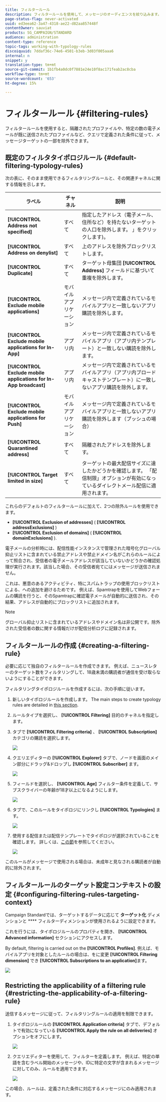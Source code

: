 ```yaml
---
title: フィルタールール
description: フィルタールールを使用して、メッセージのオーディエンスを絞り込みます。
page-status-flag: never-activated
uuid: ed3eea62-3a47-4318-ae22-d82aa857448f
contentOwner: sauviat
products: SG_CAMPAIGN/STANDARD
audience: administration
content-type: reference
topic-tags: working-with-typology-rules
discoiquuid: 7ddaf36c-74e6-4501-b3eb-3d03f005aaa6
internal: n
snippet: y
translation-type: tm+mt
source-git-commit: 1b1fb4a0dc0f7881e24e10f8ac171feab2ac8cba
workflow-type: tm+mt
source-wordcount: '653'
ht-degree: 15%

---
```



# フィルタールール {#filtering-rules}

フィルタールールを使用すると、隔離されたプロファイルや、特定の数の電子メールが既に送信されたプロファイルなど、クエリで定義された条件に従って、メッセージターゲットの一部を除外できます。

## 既定のフィルタタイポロジルール {#default-filtering-typology-rules}

次の表に、そのまま使用できるフィルタリングルールと、その関連チャネルに関する情報を示します。

| ラベル | チャネル | 説明 |
---------|----------|---------
| **[!UICONTROL Address not specified]** | すべて | 指定したアドレス（電子メール、住所など）を持たないターゲットの人口を除外します。 」をクリックします)。 |
| **[!UICONTROL Address on denylist]** | すべて | 上のアドレスを除外ブロックリストします。 |
| **[!UICONTROL Duplicate]** | すべて | ターゲット母集団 **[!UICONTROL Address]** フィールドに基づいて重複を除外します。 |
| **[!UICONTROL Exclude mobile applications]** | モバイルアプリケーション | メッセージ内で定義されているモバイルアプリと一致しないアプリ購読を除外します。 |
| **[!UICONTROL Exclude mobile applications for In-App]** | アプリ内 | メッセージ内で定義されているモバイルアプリ（アプリ内テンプレート）と一致しない購読を除外します。 |
| **[!UICONTROL Exclude mobile applications for In-App broadcast]** | アプリ内 | メッセージ内で定義されているモバイルアプリ（アプリ内ブロードキャストテンプレート）に一致しないアプリ購読を除外します。 |
| **[!UICONTROL Exclude mobile applications for Push]** | モバイルアプリケーション | メッセージ内で定義されているモバイルアプリと一致しないアプリ購読を除外します（プッシュの場合） |
| **[!UICONTROL Quarantined address]** | すべて | 隔離されたアドレスを除外します。 |
| **[!UICONTROL Target limited in size]** | すべて | ターゲットの最大配信サイズに達したかどうかを確認します。 「配信制限」オプションが有効になっているダイレクトメール配信に適用されます。 |

これらのデフォルトのフィルタールールに加えて、2つの除外ルールを使用できます。

* **[!UICONTROL Exclusion of addresses]** ( **[!UICONTROL addressExclusions]** )
* **[!UICONTROL Exclusion of domains]** ( **[!UICONTROL domainExclusions]** ).

電子メールの分析時には、配信性能インスタンスで管理された暗号化グローバル抑止リストに含まれている禁止アドレスや禁止ドメイン名がこれらのルールによって照合され、受信者の電子メールアドレスが該当していないかどうかの確認処理が実行されます。該当した場合、その受信者宛てにはメッセージが送信されません。

これは、悪意のあるアクティビティ、特にスパムトラップの使用ブロックリストによる、への追加を避けるためです。 例えば、Spamtrapを使用してWebフォームの購読を行うと、そのSpamtrapに確認電子メールが自動的に送信され、その結果、アドレスが自動的にブロックリストに追加されます。

>[!NOTE]
>
>グローバル抑止リストに含まれているアドレスやドメイン名は非公開です。除外された受信者の数に関する情報だけが配信分析ログに記録されます。

## フィルタールールの作成 {#creating-a-filtering-rule}

必要に応じて独自のフィルタールールを作成できます。 例えば、ニュースレターのターゲット数をフィルタリングして、18歳未満の購読者が通信を受け取らないようにすることができます。

フィルタリングタイポロジルールを作成するには、次の手順に従います。

1. 新しいタイポロジルールを作成します。 The main steps to create typology rules are detailed in [this section](../../sending/using/managing-typology-rules.md).

1. ルールタイプを選択し、 **[!UICONTROL Filtering]** 目的のチャネルを指定します。

1. タブで **[!UICONTROL Filtering criteria]** 、 **[!UICONTROL Subscription]** カテゴリの購読を選択します。

   ![](assets/typology_create-rule-subscription.png)

1. クエリエディターの **[!UICONTROL Explorer]** タブで、ノードを画面のメイン部分にドラッグ&amp;ドロップし **[!UICONTROL Subscriber]** ます。

   ![](assets/typology_create-rule-subscriber.png)

1. フィールドを選択し、 **[!UICONTROL Age]** フィルター条件を定義して、サブスクライバーの年齢が18才以上になるようにします。

   ![](assets/typology_create-rule-age.png)

1. タブで、このルールをタイポロジにリンクし **[!UICONTROL Typologies]** ます。

   ![](assets/typology_create-rule-typology.png)

1. 使用する配信または配信テンプレートでタイポロジが選択されていることを確認します。 詳しくは、[この節](../../sending/using/managing-typologies.md#applying-typologies-to-messages)を参照してください。

   ![](assets/typology_template.png)

このルールがメッセージで使用される場合は、未成年と見なされる購読者が自動的に除外されます。

## フィルタールールのターゲット設定コンテキストの設定 {#configuring-filtering-rules-targeting-context}

Campaign Standardでは、ターゲットするデータに応じて **ターゲット化** ディメンションと **** フィルターディメンションが使用されるように設定できます。

これを行うには、タイポロジルールのプロパティを開き、 **[!UICONTROL Advanced information]** セクションにアクセスします。

By default, filtering is carried out on the **[!UICONTROL Profiles]**. 例えば、モバイルアプリを対象としたルールの場合は、をに変更 **[!UICONTROL Filtering dimension]** でき **[!UICONTROL Subscriptions to an application]**&#x200B;ます。

![](assets/typology_rule-order_2.png)

## Restricting the applicability of a filtering rule {#restricting-the-applicability-of-a-filtering-rule}

送信するメッセージに従って、フィルタリングルールの適用を制限できます。

1. タイポロジルールの **[!UICONTROL Application criteria]** タブで、デフォルトで有効になっている **[!UICONTROL Apply the rule on all deliveries]** オプションをオフにします。

   ![](assets/typology_limit.png)

1. クエリエディターを使用して、フィルターを定義します。 例えば、特定の単語を含むラベル開始のメッセージや、IDに特定の文字が含まれるメッセージに対してのみ、ルールを適用できます。

   ![](assets/typology_limit-rule.png)

この場合、ルールは、定義された条件に対応するメッセージにのみ適用されます。
